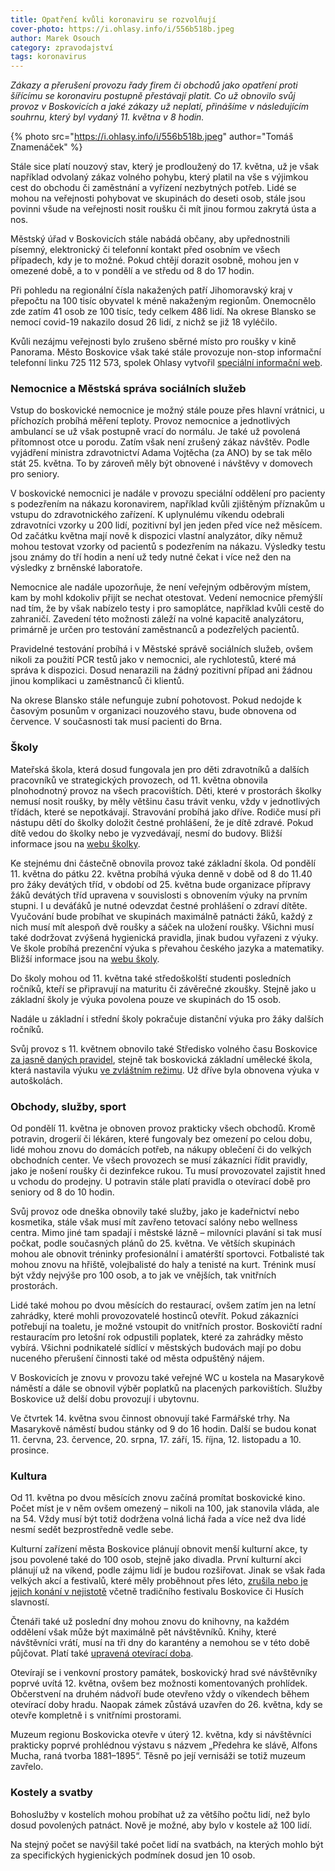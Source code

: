 ```yaml
---
title: Opatření kvůli koronaviru se rozvolňují
cover-photo: https://i.ohlasy.info/i/556b518b.jpeg
author: Marek Osouch
category: zpravodajství
tags: koronavirus
---
```


*Zákazy a přerušení provozu řady firem či obchodů jako opatření proti šířícímu se koronaviru postupně přestávají platit. Co už obnovilo svůj provoz v Boskovicích a jaké zákazy už neplatí, přinášíme v následujícím souhrnu, který byl vydaný 11. května v 8 hodin.*

{% photo src="https://i.ohlasy.info/i/556b518b.jpeg" author="Tomáš Znamenáček" %}

Stále sice platí nouzový stav, který je prodloužený do 17. května, už je však například odvolaný zákaz volného pohybu, který platil na vše s výjimkou cest do obchodu či zaměstnání a vyřízení nezbytných potřeb. Lidé se mohou na veřejnosti pohybovat ve skupinách do deseti osob, stále jsou povinni všude na veřejnosti nosit roušku či mít jinou formou zakrytá ústa a nos.

Městský úřad v Boskovicích stále nabádá občany, aby upřednostnili písemný, elektronický či telefonní kontakt před osobním ve všech případech, kdy je to možné. Pokud chtějí dorazit osobně, mohou jen v omezené době, a to v pondělí a ve středu od 8 do 17 hodin.

Při pohledu na regionální čísla nakažených patří Jihomoravský kraj v přepočtu na 100 tisíc obyvatel k méně nakaženým regionům. Onemocnělo zde zatím 41 osob ze 100 tisíc, tedy celkem 486 lidí. Na okrese Blansko se nemocí covid-19 nakazilo dosud 26 lidí, z nichž se již 18 vyléčilo.

Kvůli nezájmu veřejnosti bylo zrušeno sběrné místo pro roušky v kině Panorama. Město Boskovice však také stále provozuje non-stop informační telefonní linku 725 112 573, spolek Ohlasy vytvořil [speciální informační web](https://korona.ohlasy.info/).

### Nemocnice a Městská správa sociálních služeb

Vstup do boskovické nemocnice je možný stále pouze přes hlavní vrátnici, u příchozích probíhá měření teploty. Provoz nemocnice a jednotlivých ambulancí se už však postupně vrací do normálu. Je také už povolená přítomnost otce u porodu. Zatím však není zrušený zákaz návštěv. Podle vyjádření ministra zdravotnictví Adama Vojtěcha (za ANO) by se tak mělo stát 25. května. To by zároveň měly být obnovené i návštěvy v domovech pro seniory.

V boskovické nemocnici je nadále v provozu speciální oddělení pro pacienty s podezřením na nákazu koronavirem, například kvůli zjištěným příznakům u vstupu do zdravotnického zařízení. K uplynulému víkendu odebrali zdravotníci vzorky u 200 lidí, pozitivní byl jen jeden před více než měsícem. Od začátku května mají nově k dispozici vlastní analyzátor, díky němuž mohou testovat vzorky od pacientů s podezřením na nákazu. Výsledky testu jsou známy do tří hodin a není už tedy nutné čekat i více než den na výsledky z brněnské laboratoře.

Nemocnice ale nadále upozorňuje, že není veřejným odběrovým místem, kam by mohl kdokoliv přijít se nechat otestovat. Vedení nemocnice přemýšlí nad tím, že by však nabízelo testy i pro samoplátce, například kvůli cestě do zahraničí. Zavedení této možnosti záleží na volné kapacitě analyzátoru, primárně je určen pro testování zaměstnanců a podezřelých pacientů.

Pravidelné testování probíhá i v Městské správě sociálních služeb, ovšem nikoli za použití PCR testů jako v nemocnici, ale rychlotestů, které má správa k dispozici. Dosud nenarazili na žádný pozitivní případ ani žádnou jinou komplikaci u zaměstnanců či klientů.

Na okrese Blansko stále nefunguje zubní pohotovost. Pokud nedojde k časovým posunům v organizaci nouzového stavu, bude obnovena od července. V současnosti tak musí pacienti do Brna.

### Školy

Mateřská škola, která dosud fungovala jen pro děti zdravotníků a dalších pracovníků ve strategických provozech, od 11. května obnovila plnohodnotný provoz na všech pracovištích. Děti, které v prostorách školky nemusí nosit roušky, by měly většinu času trávit venku, vždy v jednotlivých třídách, které se nepotkávají. Stravování probíhá jako dříve. Rodiče musí při nástupu dětí do školky doložit čestné prohlášení, že je dítě zdravé. Pokud dítě vedou do školky nebo je vyzvedávají, nesmí do budovy. Bližší informace jsou na [webu školky](https://www.msboskovice.cz/informace-k-provozu-materske-skoly).

Ke stejnému dni částečně obnovila provoz také základní škola. Od pondělí 11. května do pátku 22. května probíhá výuka denně v době od 8 do 11.40 pro žáky devátých tříd, v období od 25. května bude organizace přípravy žáků devátých tříd upravena v souvislosti s obnovením výuky na prvním stupni. I u deváťáků je nutné odevzdat čestné prohlášení o zdraví dítěte. Vyučování bude probíhat ve skupinách maximálně patnácti žáků, každý z nich musí mít alespoň dvě roušky a sáček na uložení roušky. Všichni musí také dodržovat zvýšená hygienická pravidla, jinak budou vyřazeni z výuky. Ve škole probíhá prezenční výuka s převahou českého jazyka a matematiky. Bližší informace jsou na [webu školy](http://zs.boskovice.cz/aktualne.htm).

Do školy mohou od 11. května také středoškolští studenti posledních ročníků, kteří se připravují na maturitu či závěrečné zkoušky. Stejně jako u základní školy je výuka povolena pouze ve skupinách do 15 osob.

Nadále u základní i střední školy pokračuje distanční výuka pro žáky dalších ročníků.

Svůj provoz s 11. květnem obnovilo také Středisko volného času Boskovice [za jasně daných pravidel](https://www.svcboskovice.cz/), stejně tak boskovická základní umělecké škola, která nastavila výuku [ve zvláštním režimu](https://www.zusboskovice.cz/aktuality/obnoveni-vyuky-od-1152020-v-zus-boskovice). Už dříve byla obnovena výuka v autoškolách.

### Obchody, služby, sport

Od pondělí 11. května je obnoven provoz prakticky všech obchodů. Kromě potravin, drogerií či lékáren, které fungovaly bez omezení po celou dobu, lidé mohou znovu do domácích potřeb, na nákupy oblečení či do velkých obchodních center. Ve všech provozech se musí zákazníci řídit pravidly, jako je nošení roušky či dezinfekce rukou. Tu musí provozovatel zajistit hned u vchodu do prodejny. U potravin stále platí pravidla o otevírací době pro seniory od 8 do 10 hodin.

Svůj provoz ode dneška obnovily také služby, jako je kadeřnictví nebo kosmetika, stále však musí mít zavřeno tetovací salóny nebo wellness centra. Mimo jiné tam spadají i městské lázně – milovníci plavání si tak musí počkat, podle současných plánů do 25. května. Ve větších skupinách mohou ale obnovit tréninky profesionální i amatérští sportovci. Fotbalisté tak mohou znovu na hřiště, volejbalisté do haly a tenisté na kurt. Trénink musí být vždy nejvýše pro 100 osob, a to jak ve vnějších, tak vnitřních prostorách.

Lidé také mohou po dvou měsících do restaurací, ovšem zatím jen na letní zahrádky, které mohli provozovatelé hostinců otevřít. Pokud zákazníci potřebují na toaletu, je možné vstoupit do vnitřních prostor. Boskovičtí radní restauracím pro letošní rok odpustili poplatek, které za zahrádky město vybírá. Všichni podnikatelé sídlící v městských budovách mají po dobu nuceného přerušení činnosti také od města odpuštěný nájem.

V Boskovicích je znovu v provozu také veřejné WC u kostela na Masarykově náměstí a dále se obnovil výběr poplatků na placených parkovištích. Služby Boskovice už delší dobu provozují i ubytovnu.

Ve čtvrtek 14. května svou činnost obnovují také Farmářské trhy. Na Masarykově náměstí budou stánky od 9 do 16 hodin. Další se budou konat 11. června, 23. července, 20. srpna, 17. září, 15. října, 12. listopadu a 10. prosince.

### Kultura

Od 11. května po dvou měsících znovu začíná promítat boskovické kino. Počet míst je v něm ovšem omezený – nikoli na 100, jak stanovila vláda, ale na 54. Vždy musí být totiž dodržena volná lichá řada a více než dva lidé nesmí sedět bezprostředně vedle sebe.

Kulturní zařízení města Boskovice plánují obnovit menší kulturní akce, ty jsou povolené také do 100 osob, stejně jako divadla. První kulturní akci plánují už na víkend, podle zájmu lidí je budou rozšiřovat. Jinak se však řada velkých akcí a festivalů, které měly proběhnout přes léto, [zrušila nebo je jejich konání v nejistotě](https://ohlasy.info/clanky/2020/05/letni-akce.html) včetně tradičního festivalu Boskovice či Husích slavností.

Čtenáři také už poslední dny mohou znovu do knihovny, na každém oddělení však může být maximálně pět návštěvníků. Knihy, které návštěvníci vrátí, musí na tři dny do karantény a nemohou se v této době půjčovat. Platí také [upravená otevírací doba](https://www.kulturaboskovice.cz/knihovna/knihovna/aktuality/knihovna-je-otevrena).

Otevírají se i venkovní prostory památek, boskovický hrad své návštěvníky poprvé uvítá 12. května, ovšem bez možnosti komentovaných prohlídek. Občerstvení na druhém nádvoří bude otevřeno vždy o víkendech během otevírací doby hradu. Naopak zámek zůstává uzavřen do 26. května, kdy se otevře kompletně i s vnitřními prostorami.

Muzeum regionu Boskovicka otevře v úterý 12. května, kdy si návštěvníci prakticky poprvé prohlédnou výstavu s názvem „Předehra ke slávě, Alfons Mucha, raná tvorba 1881–1895“. Těsně po její vernisáži se totiž muzeum zavřelo.

### Kostely a svatby

Bohoslužby v kostelích mohou probíhat už za většího počtu lidí, než bylo dosud povolených patnáct. Nově je možné, aby bylo v kostele až 100 lidí.

Na stejný počet se navýšil také počet lidí na svatbách, na kterých mohlo být za specifických hygienických podmínek dosud jen 10 osob.
